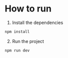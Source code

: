 # How to run

1. Install the dependencies

```bash
npm install
```

2. Run the project

```bash
npm run dev
```
